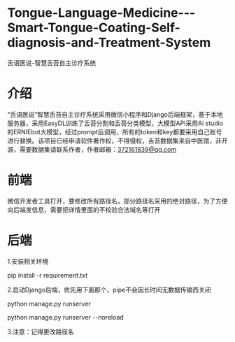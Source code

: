 # Tongue-Language-Medicine---Smart-Tongue-Coating-Self-diagnosis-and-Treatment-System
舌语医说-智慧舌苔自主诊疗系统
# 介绍

“舌语医说”智慧舌苔自主诊疗系统采用微信小程序和Django后端框架，基于本地服务器，采用EasyDL训练了舌苔分割和舌苔分类模型，大模型API采用Ai studio的ERNIEbot大模型，经过prompt后调用，所有的token和key都要采用自己账号进行替换。该项目已经申请软件著作权，不得侵权，舌苔数据集来自中医馆，非开源，需要数据集请联系作者，作者邮箱：372161839@qq.com

# 前端

微信开发者工具打开，要修改所有路径名，部分路径名采用的绝对路径，为了方便向后端发信息，需要把详情里面的不校验合法域名等打开

# 后端

1.安装相关环境

pip install -r requirement.txt

2.启动Django后端，优先用下面那个，pipe不会因长时间无数据传输而关闭

python manage.py runserver 

python manage.py runserver --noreload

3.注意：记得更改路径名
